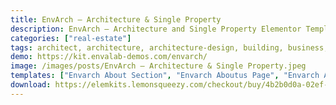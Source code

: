 ```yaml
---
title: EnvArch – Architecture & Single Property
description: EnvArch – Architecture and Single Property Elementor Template Kit specifically designed for Single Property, Architecture, Building Services, Interior Design, Home Decor, Furniture, Building Business & all kind of real estate websites. It has modern, creative, and clean elements which help you to present your business in an attractive way to your clients and website visitors.
categories: ["real-estate"]
tags: architect, architecture, architecture-design, building, business, exterior, furniture-store, interior-decoration, interior-design, interior-portfolio, portfolio, property, showcase, single-property
demo: https://kit.envalab-demos.com/envarch/
image: /images/posts/EnvArch – Architecture & Single Property.jpeg
templates: ["Envarch About Section", "Envarch Aboutus Page", "Envarch Apartment Plan Section", "Envarch Apartments Sections", "Envarch Blog Page", "Envarch Blog Single Page", "Envarch Callforaction Section", "Envarch Clients Logo Section", "Envarch Contactus Page", "Envarch Footer Section", "Envarch Footertop Section", "Envarch Fun Fact Section", "Envarch Header Section", "Envarch Headertop Section", "Envarch Hero Section", "Envarch Home Page", "Envarch Property Page", "Envarch Property Single Page", "Envarch Request Visit Section", "Envarch Services Page", "Envarch Services Section", "Envarch Team Section", "Envarch Video Section", "Global"]
download: https://elemkits.lemonsqueezy.com/checkout/buy/4b2b0d0a-02ef-4c7b-bd10-85690e8e2287
---
```

